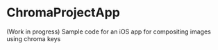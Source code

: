 ChromaProjectApp
================

(Work in progress) Sample code for an iOS app for compositing images using chroma keys
